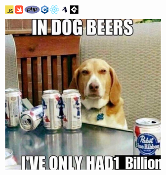 <code><img height="27" src="./images/js.png" alt="javascript"></code>
<code><img height="27" src="./images/swift.png" alt="swift"></code>
<code><img height="27" src="./images/php.png" alt="php"></code>
<code><img height="27" src="./images/c.png" alt="c++"></code>
<code><img height="27" src="./images/react.png" alt="react"></code>
<code><img height="27" src="./images/expo.png" alt="expo"></code>
<code><img height="27" src="./images/gml.png" alt="gml"></code>

<img src="./images/dog-beers.jpg" width="512"/>

<!--
**aronvisser19/aronvisser19** is a ✨ _special_ ✨ repository because its `README.md` (this file) appears on your GitHub profile.

Here are some ideas to get you started:

- 🔭 I’m currently working on ...
- 🌱 I’m currently learning ...
- 👯 I’m looking to collaborate on ...
- 🤔 I’m looking for help with ...
- 💬 Ask me about ...
- 📫 How to reach me: ...
- 😄 Pronouns: ...
- ⚡ Fun fact: ...
-->
